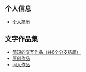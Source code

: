 

## 个人信息
- [个人简历](resume.md)


## 文字作品集

- [简短的交互作品（共6个分支结局）](https://627381894afbb079a1f9cb6f--llrrabab.netlify.app)
- [原创作品](https://6273834b4afbb07b04f9cb48--llrrabab.netlify.app)
- [同人作品](https://6273835cab918a7a29270503--llrrabab.netlify.app)

